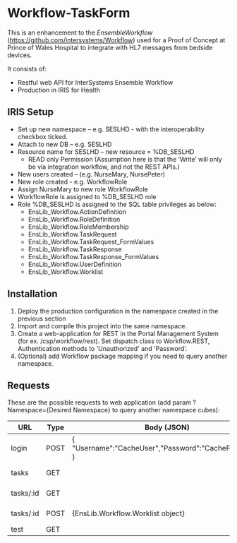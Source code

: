 # Workflow-TaskForm

This is an enhancement to the *EnsembleWorkflow* (https://github.com/intersystems/Workflow) used for a Proof of Concept at Prince of Wales Hospital to integrate with HL7 messages from bedside devices.

It consists of:
* Restful web API for InterSystems Ensemble Workflow
* Production in IRIS for Health

## IRIS Setup

+ Set up new namespace – e.g. SESLHD - with the interoperability checkbox ticked.
+ Attach to new DB – e.g. SESLHD
+ Resource name for SESLHD – new resource = %DB_SESLHD
    + READ only Permission (Assumption here is that the ‘Write’ will only be via integration workflow, and not the REST APIs.)
+ New users created – (e.g. NurseMary, NursePeter)
+ New role created - e.g. WorkflowRole
+ Assign NurseMary to new role WorkflowRole
+ WorkflowRole is assigned to %DB_SESLHD role
+ Role %DB_SESLHD is assigned to the SQL table privileges as below:
    + EnsLib_Workflow.ActionDefinition
    + EnsLib_Workflow.RoleDefinition
    + EnsLib_Workflow.RoleMembership
    + EnsLib_Workflow.TaskRequest
    + EnsLib_Workflow.TaskRequest_FormValues
    + EnsLib_Workflow.TaskResponse
    + EnsLib_Workflow.TaskResponse_FormValues
    + EnsLib_Workflow.UserDefinition
    + EnsLib_Workflow.Worklist

## Installation
1. Deploy the production configuration in the namespace created in the previous section
2. Import and compile this project into the same namespace.
3. Create a web-application for REST in the Portal Management System (for ex. /csp/workflow/rest). Set dispatch class to Workflow.REST, Authentication methods to 'Unauthorized' and 'Password'.
4. (Optional) add Workflow package mapping if you need to query another namespace.


## Requests

These are the possible requests to web application (add param ?Namespace={Desired Namespace} to query another namespace cubes):

| URL                         | Type | Body (JSON)                 | Response  | Description                    |
|-----------------------------|------|-----------------------------|-----------|--------------------------------|
| login                       | POST | { "Username":"CacheUser","Password":"CachePassword" }| JSON| Current user|
| tasks                       | GET  |                             | JSON      | Unassigned tasks or assigned to current user |
| tasks/:id                   | GET  |                             | JSON      | EnsLib.Workflow.Worklist object|
| tasks/:id                   | POST |{EnsLib.Workflow.Worklist object}|JSON   | Processing of modified object  |
| test                        | GET  |                             | JSON      | Test info                      |